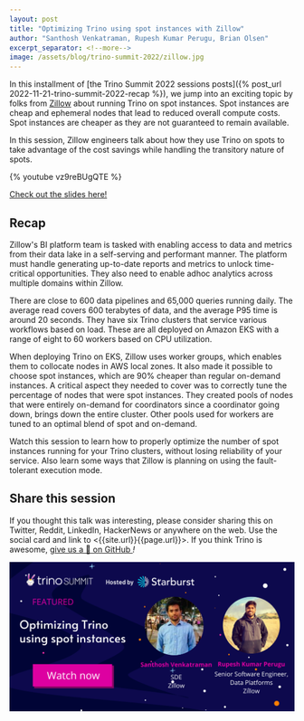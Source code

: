 ```yaml
---
layout: post
title: "Optimizing Trino using spot instances with Zillow"
author: "Santhosh Venkatraman, Rupesh Kumar Perugu, Brian Olsen"
excerpt_separator: <!--more-->
image: /assets/blog/trino-summit-2022/zillow.jpg
---
```


In this installment of [the Trino Summit 2022 sessions posts]({% post_url
2022-11-21-trino-summit-2022-recap %}), we jump into an exciting topic by folks
from [Zillow](https://www.zillow.com) about running Trino on spot instances.
Spot instances are cheap and ephemeral nodes that lead to reduced overall
compute costs. Spot instances are cheaper as they are not guaranteed to remain
available.

In this session, Zillow engineers talk about how they use Trino on spots to take
advantage of the cost savings while handling the transitory nature of spots.

<!--more-->

{% youtube vz9reBUgQTE %}

<a class="btn btn-pink btn-md" target="_blank" href="/assets/blog/trino-summit-2022/Trino@Zillow.pdf">
  Check out the slides here!
</a>

## Recap

Zillow's BI platform team is tasked with enabling access to data and metrics
from their data lake in a self-serving and performant manner. The platform must
handle generating up-to-date reports and metrics to unlock time-critical
opportunities. They also need to enable adhoc analytics across multiple domains
within Zillow. 

There are close to 600 data pipelines and 65,000 queries running daily. The
average read covers 600 terabytes of data, and the average P95 time is around
20 seconds. They have six Trino clusters that service various workflows based on
load. These are all deployed on Amazon EKS with a range of eight to 60 workers
based on CPU utilization.

When deploying Trino on EKS, Zillow uses worker groups, which enables them to
collocate nodes in AWS local zones. It also made it possible to choose spot 
instances, which are 90% cheaper than regular on-demand instances. A critical
aspect they needed to cover was to correctly tune the percentage of nodes that
were spot instances. They created pools of nodes that were entirely on-demand
for coordinators since a coordinator going down, brings down the entire cluster.
Other pools used for workers are tuned to an optimal blend of spot and
on-demand.

Watch this session to learn how to properly optimize the number of spot
instances running for your Trino clusters, without losing reliability of your
service. Also learn some ways that Zillow is planning on using the
fault-tolerant execution mode.

## Share this session

If you thought this talk was interesting, please consider sharing this on
Twitter, Reddit, LinkedIn, HackerNews or anywhere on the web. Use the social
card and link to <{{site.url}}{{page.url}}>. If you think Trino is awesome,
[give us a 🌟 on GitHub <i class="fab fa-github"/>](https://github.com/trinodb/trino)!

<img src="/assets/blog/trino-summit-2022/zillow-social.png"/>